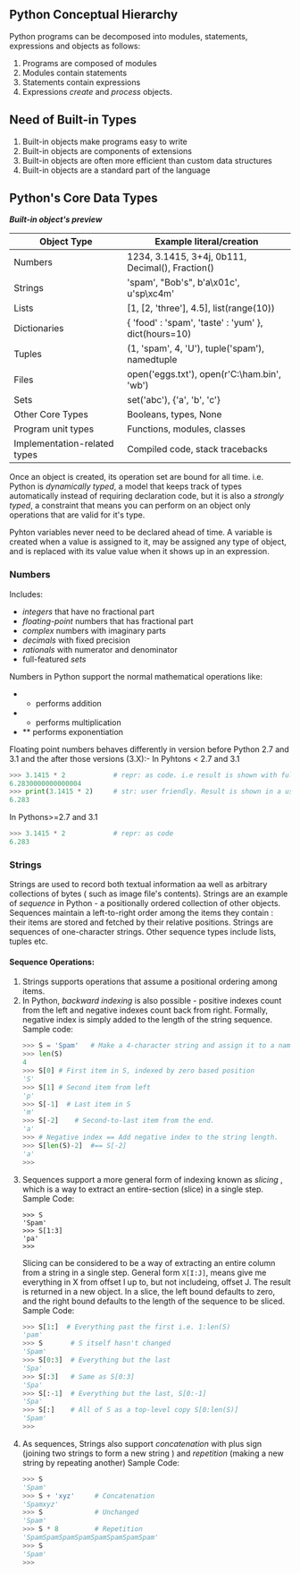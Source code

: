 ## Python Conceptual Hierarchy

Python programs can be decomposed into modules, statements, expressions and objects as follows:
1. Programs are composed of modules
2. Modules contain statements
3. Statements contain expressions
4. Expressions _create_ and _process_ objects.

## Need of Built-in Types
1. Built-in objects make programs easy to write
2. Built-in objects are components of extensions
3. Built-in objects are often more efficient than custom data structures
4. Built-in objects are a standard part of the language

## Python's Core Data Types
*__Built-in object's preview__*

Object Type                   | Example literal/creation
------------------------------|--------------------------------------------------
Numbers                       | 1234, 3.1415, 3+4j, 0b111, Decimal(), Fraction()
Strings                       | 'spam', "Bob's", b'a\x01c', u'sp\xc4m'
Lists                         | [1, [2, 'three'], 4.5], list(range(10))
Dictionaries                  | { 'food' : 'spam', 'taste' : 'yum' }, dict(hours=10)
Tuples                        | (1, 'spam', 4, 'U'), tuple('spam'), namedtuple
Files                         | open('eggs.txt'), open(r'C:\ham.bin', 'wb')
Sets                          | set('abc'), {'a', 'b', 'c'}
Other Core Types              | Booleans, types, None
Program unit types            | Functions, modules, classes
Implementation-related types  | Compiled code, stack tracebacks


Once an object is created, its operation set are bound for all time. 
i.e. Python is _dynamically typed_, a model that keeps track of types automatically instead of requiring declaration code, but it is also a _strongly typed_, a constraint that means you can perform on an object only operations that are valid for it's type.

Pyhton variables never need to be declared ahead of time. A variable is created when a value is assigned to it, may be assigned any type of object, and is replaced with its value value when it shows up in an expression.

### Numbers
Includes:
- _integers_ that have no fractional part
- _floating-point_ numbers that has fractional part
- _complex_ numbers with imaginary parts
- _decimals_ with fixed precision
- _rationals_ with numerator and denominator
- full-featured _sets_

Numbers in Python support the normal mathematical operations like:
- + performs addition
- * performs multiplication
- ** performs exponentiation

Floating point numbers behaves differently in version before Python 2.7 and 3.1 and the after those versions (3.X):- 
In Pyhtons < 2.7 and 3.1
```Python
>>> 3.1415 * 2            # repr: as code. i.e result is shown with full precision.
6.2830000000000004
>>> print(3.1415 * 2)     # str: user friendly. Result is shown in a user friendly way
6.283
```

In Pythons>=2.7 and 3.1
```Python
>>> 3.1415 * 2            # repr: as code
6.283
```


### Strings
Strings are used to record both textual information aa well as arbitrary collections of bytes ( such as image file's contents).
Strings are an example of _sequence_ in Python - a positionally ordered collection of other objects. Sequences maintain a left-to-right order among the items they contain : their items are stored and fetched by their relative positions.
Strings are sequences of one-character strings.
Other sequence types include lists, tuples etc.

#### Sequence Operations:
1. Strings supports operations that assume a positional ordering among items.
2. In Python, _backward indexing_ is also possible - positive indexes count from the left and negative indexes count back from right.
   Formally, negative index is simply added to the length of the string sequence.
   Sample code:
   ```Python
   >>> S = 'Spam'	# Make a 4-character string and assign it to a name
   >>> len(S)
   4
   >>> S[0]	# First item in S, indexed by zero based position
   'S'
   >>> S[1]	# Second item from left
   'p'
   >>> S[-1]  # Last item in S
   'm'
   >>> S[-2]	# Second-to-last item from the end.
   'a'
   >>> # Negative index == Add negative index to the string length.
   >>> S[len(S)-2]	#== S[-2]
   'a'
   >>> 
   ```
3. Sequences support a more general form of indexing known as _slicing_ , which is a way to extract an entire-section (slice) in a single step.
   Sample Code:
   ```Pyhton
   >>> S
   'Spam'
   >>> S[1:3]
   'pa'
   >>> 
   ```
   Slicing can be considered to be a way of extracting an entire column from a string in a single step.
   General form ```X[I:J]```, means give me everything in X from offset I up to, but not includeing, offset J.
   The result is returned in a new object. 
   In a slice, the left bound defaults to zero, and the right bound defaults to the length of the sequence to be sliced.
   Sample Code:
     ```Python
     >>> S[1:]	# Everything past the first i.e. 1:len(S)
    'pam'
    >>> S 		# S itself hasn't changed
    'Spam'
    >>> S[0:3]	# Everything but the last
    'Spa'
    >>> S[:3]	# Same as S[0:3]
    'Spa'
    >>> S[:-1]	# Everything but the last, S[0:-1]
    'Spa'
    >>> S[:]	# All of S as a top-level copy S[0:len(S)]
    'Spam'
    >>> 
    ```
4. As sequences, Strings also support _concatenation_ with plus sign (joining two strings to form a new string ) and _repetition_ (making a new string by repeating another)
    Sample Code:
    ```Python
    >>> S
    'Spam'
    >>> S + 'xyz'     # Concatenation
    'Spamxyz'
    >>> S             # Unchanged
    'Spam'
    >>> S * 8         # Repetition
    'SpamSpamSpamSpamSpamSpamSpamSpam'
    >>> S
    'Spam'
    >>> 
    ```

